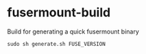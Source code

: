 # fusermount-build
Build for generating a quick fusermount binary

`
sudo sh generate.sh FUSE_VERSION
`


